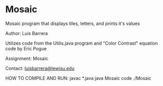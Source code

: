 # Mosaic
Mosaic program that displays tiles, letters, and prints it's values

Author: Luis Barrera

Utilizes code from the Utilis.java program and "Color Contrast" equation code by Eric Pogue

Assignment: Mosaic

Contact: luisbarrera@lewisu.edu

HOW TO COMPILE AND RUN:
javac *.java
java Mosaic
code ./Mosaic